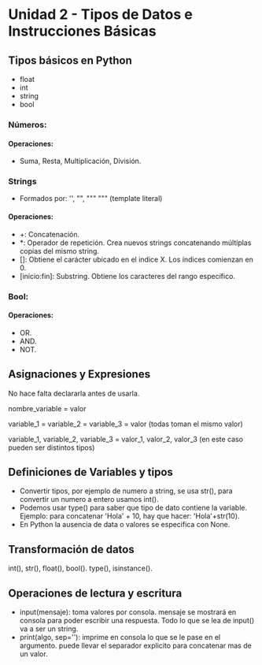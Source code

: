 # Unidad 2 - Tipos de Datos e Instrucciones Básicas

## Tipos básicos en Python

- float
- int
- string
- bool

### Números:

#### Operaciones:

- Suma, Resta, Multiplicación, División.

### Strings

- Formados por: '', "", """ """ (template literal)

#### Operaciones:

- +: Concatenación.
- \*: Operador de repetición. Crea nuevos strings concatenando múltiplas copias del mismo string.
- []: Obtiene el carácter ubicado en el indice X. Los índices comienzan en 0.
- [inicio:fin]: Substring. Obtiene los caracteres del rango específico.

### Bool:

#### Operaciones:

- OR.
- AND.
- NOT.

## Asignaciones y Expresiones

No hace falta declararla antes de usarla.

nombre_variable = valor

variable_1 = variable_2 = variable_3 = valor (todas toman el mismo valor)

variable_1, variable_2, variable_3 = valor_1, valor_2, valor_3 (en este caso pueden ser distintos tipos)

## Definiciones de Variables y tipos

- Convertir tipos, por ejemplo de numero a string, se usa str(), para convertir un numero a entero usamos int().
- Podemos usar type() para saber que tipo de dato contiene la variable.
  Ejemplo: para concatenar 'Hola' + 10, hay que hacer: 'Hola'+str(10).
- En Python la ausencia de data o valores se especifica con None.

## Transformación de datos

int(), str(), float(), bool().
type(), isinstance().

## Operaciones de lectura y escritura

- input(mensaje): toma valores por consola. mensaje se mostrará en consola para poder escribir una respuesta. Todo lo que se lea de input() va a ser un string.
- print(algo, sep=''): imprime en consola lo que se le pase en el argumento. puede llevar el separador explicito para concatenar mas de un valor.
